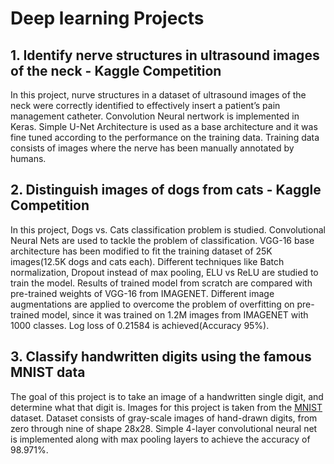 # Deep learning Projects

## 1. Identify nerve structures in ultrasound images of the neck - Kaggle Competition ##

In this project, nurve structures in a dataset of ultrasound images of the neck were correctly identified to effectively insert a patient’s pain management catheter. Convolution Neural nertwork is implemented in Keras. Simple U-Net Architecture is used as a base architecture and it was fine tuned according to the performance on the training data. Training data consists of images where the nerve has been manually annotated by humans.

## 2. Distinguish images of dogs from cats - Kaggle Competition ##

In this project, Dogs vs. Cats classification problem is studied. Convolutional Neural Nets are used to tackle the problem of classification. VGG-16 base architecture has been modified to fit the training dataset of 25K images(12.5K dogs and cats each). Different techniques like Batch normalization, Dropout instead of max pooling, ELU vs ReLU are studied to train the model. Results of trained model from scratch are compared with pre-trained weights of VGG-16 from IMAGENET. Different image augmentations are applied to overcome the problem of overfitting on pre-trained model, since it was trained on 1.2M images from IMAGENET with 1000 classes. Log loss of 0.21584 is achieved(Accuracy 95%).

## 3. Classify handwritten digits using the famous MNIST data ##

The goal of this project is to take an image of a handwritten single digit, and determine what that digit is. Images for this project is taken from the [MNIST](http://yann.lecun.com/exdb/mnist/index.html) dataset. Dataset consists of gray-scale images of hand-drawn digits, from zero through nine of shape 28x28. Simple 4-layer convolutional neural net is implemented  along with max pooling layers to achieve the accuracy of 98.971%.
